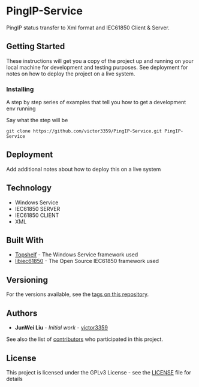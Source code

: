 # PingIP-Service

PingIP status transfer to Xml format and IEC61850 Client & Server.

## Getting Started

These instructions will get you a copy of the project up and running on your local machine for development and testing purposes. See deployment for notes on how to deploy the project on a live system.

### Installing

A step by step series of examples that tell you how to get a development env running

Say what the step will be

```
git clone https://github.com/victor3359/PingIP-Service.git PingIP-Service
```

## Deployment

Add additional notes about how to deploy this on a live system

## Technology

* Windows Service
* IEC61850 SERVER
* IEC61850 CLIENT
* XML

## Built With

* [Topshelf](http://topshelf-project.com/) - The Windows Service framework used
* [libiec61850](http://libiec61850.com/libiec61850/) - The Open Source IEC61850 framework used

## Versioning

For the versions available, see the [tags on this repository](https://github.com/victor3359/PingIP-Service/tags). 

## Authors

* **JunWei Liu** - *Initial work* - [victor3359](https://github.com/victor3359)

See also the list of [contributors](https://github.com/victor3359/PingIP-Service/contributors) who participated in this project.

## License

This project is licensed under the GPLv3 License - see the [LICENSE](LICENSE) file for details
